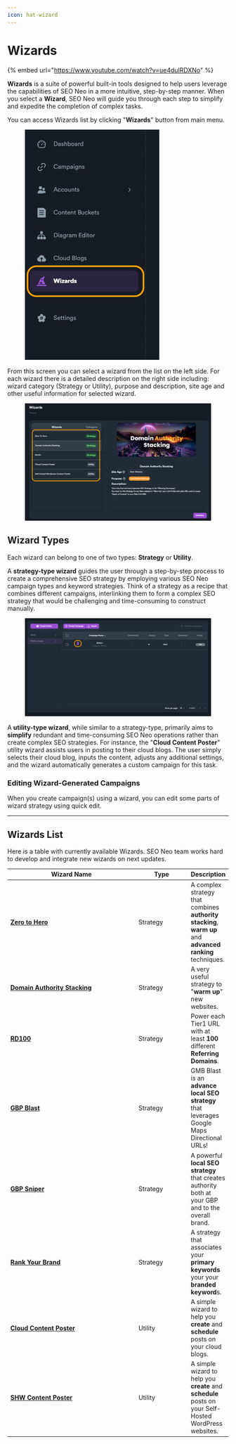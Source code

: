 ```yaml
---
icon: hat-wizard
---
```


# Wizards

{% embed url="https://www.youtube.com/watch?v=ue4dulRDXNo" %}

**Wizards** is a suite of powerful built-in tools designed to help users leverage the capabilities of SEO Neo in a more intuitive, step-by-step manner. When you select a **Wizard**, SEO Neo will guide you through each step to simplify and expedite the completion of complex tasks.

You can access Wizards list by clicking "**Wizards**" button from main menu.

<figure><img src="../../.gitbook/assets/wizard-main-menu.jpg" alt=""><figcaption></figcaption></figure>

From this screen you can select a wizard from the list on the left side. For each wizard there is a detailed description on the right side including: wizard category (Strategy or Utility), purpose and description, site age and other useful information for selected wizard.

<figure><img src="../../.gitbook/assets/wizards-2.jpg" alt=""><figcaption></figcaption></figure>

## Wizard Types

Each wizard can belong to one of two types: **Strategy** or **Utility**.

A **strategy-type wizard** guides the user through a step-by-step process to create a comprehensive SEO strategy by employing various SEO Neo campaign types and keyword strategies. Think of a strategy as a recipe that combines different campaigns, interlinking them to form a complex SEO strategy that would be challenging and time-consuming to construct manually.

<figure><img src="../../.gitbook/assets/wizard type.jpg" alt=""><figcaption></figcaption></figure>

A **utility-type wizard**, while similar to a strategy-type, primarily aims to **simplify** redundant and time-consuming SEO Neo operations rather than create complex SEO strategies. For instance, the "**Cloud Content Poster**" utility wizard assists users in posting to their cloud blogs. The user simply selects their cloud blog, inputs the content, adjusts any additional settings, and the wizard automatically generates a custom campaign for this task.

### Editing Wizard-Generated Campaigns

When you create campaign(s) using a wizard, you can edit some parts of wizard strategy using quick edit.





***

## Wizards List

Here is a table with currently available Wizards. SEO Neo team works hard to develop and integrate new wizards on next updates.

<table><thead><tr><th width="282">Wizard Name</th><th width="106">Type</th><th>Description</th></tr></thead><tbody><tr><td><a href="wizard-zero-to-hero.md"><strong>Zero to Hero</strong></a></td><td> Strategy</td><td>A complex strategy that combines <strong>authority stacking</strong>, <strong>warm up</strong> and <strong>advanced ranking</strong> techniques.</td></tr><tr><td><a href="wizard-domain-authority-stacking.md"><strong>Domain Authority Stacking</strong></a></td><td>Strategy</td><td>A very useful strategy to "<strong>warm up</strong>" new websites.</td></tr><tr><td><a href="wizard-rd100.md"><strong>RD100</strong></a></td><td>Strategy</td><td>Power each Tier1 URL with at least <strong>100</strong> different <strong>Referring Domains</strong>.</td></tr><tr><td><a href="wizard-gbp-blast.md"><strong>GBP Blast</strong></a></td><td>Strategy</td><td>GMB Blast is an <strong>advance local SEO strategy</strong> that leverages Google Maps Directional URLs!</td></tr><tr><td><a href="wizard-gbp-sniper.md"><strong>GBP Sniper</strong></a></td><td>Strategy</td><td>A powerful <strong>local SEO strategy</strong> that creates authority both at your GBP and to the overall brand.</td></tr><tr><td><a href="wizard-rank-your-brand.md"><strong>Rank Your Brand</strong></a></td><td>Strategy</td><td>A strategy that associates your <strong>primary keywords</strong> your your <strong>branded keyword</strong>s.</td></tr><tr><td><a href="wizard-cloud-content-poster.md"><strong>Cloud Content Poster</strong></a></td><td>Utility</td><td>A simple wizard to help you <strong>create</strong> and <strong>schedule</strong> posts on your cloud blogs.</td></tr><tr><td><a href="wizard-self-hosted-wordpress-poster.md"><strong>SHW Content Poster</strong></a></td><td>Utility</td><td>A simple wizard to help you <strong>create</strong> and <strong>schedule</strong> posts on your Self-Hosted WordPress websites.</td></tr></tbody></table>

